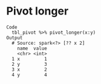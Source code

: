 # Pivot longer

    Code
      tbl_pivot %>% pivot_longer(x:y)
    Output
      # Source: spark<?> [?? x 2]
        name  value
        <chr> <int>
      1 x         1
      2 y         3
      3 x         2
      4 y         4

